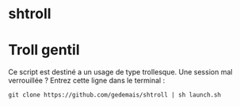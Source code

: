 # shtroll
<h1>Troll gentil</h1>
<p>
Ce script est destiné a un usage de type trollesque.                    
Une session mal verrouillée ? Entrez cette ligne dans le terminal :</p>        
<code>git clone https://github.com/gedemais/shtroll | sh launch.sh </code>
